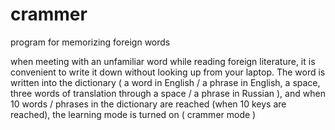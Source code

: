 # crammer
program for memorizing foreign words 

when meeting with an unfamiliar word while reading foreign literature, it is convenient to write it down without looking up from your laptop. The word is written into the dictionary ( a word in English / a phrase in English, a space, three words of translation through a space / a phrase in Russian ), and when 10 words / phrases in the dictionary are reached (when 10 keys are reached), the learning mode is turned on ( crammer mode )
